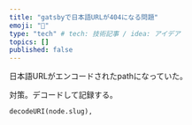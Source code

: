 ```yaml
---
title: "gatsbyで日本語URLが404になる問題"
emoji: "🐥"
type: "tech" # tech: 技術記事 / idea: アイデア
topics: []
published: false
---
```


日本語URLがエンコードされたpathになっていた。

対策。デコードして記録する。

```
decodeURI(node.slug),
```